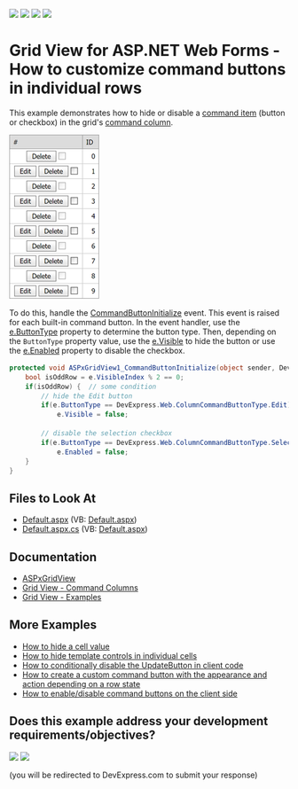 <!-- default badges list -->
![](https://img.shields.io/endpoint?url=https://codecentral.devexpress.com/api/v1/VersionRange/128531502/24.2.1%2B)
[![](https://img.shields.io/badge/Open_in_DevExpress_Support_Center-FF7200?style=flat-square&logo=DevExpress&logoColor=white)](https://supportcenter.devexpress.com/ticket/details/E366)
[![](https://img.shields.io/badge/📖_How_to_use_DevExpress_Examples-e9f6fc?style=flat-square)](https://docs.devexpress.com/GeneralInformation/403183)
[![](https://img.shields.io/badge/💬_Leave_Feedback-feecdd?style=flat-square)](#does-this-example-address-your-development-requirementsobjectives)
<!-- default badges end -->

# Grid View for ASP.NET Web Forms - How to customize command buttons in individual rows



This example demonstrates how to hide or disable a [command item](https://docs.devexpress.com/AspNet/3689/components/grid-view/visual-elements/command-item) (button or checkbox) in the grid's [command column](https://docs.devexpress.com/AspNet/3701/components/grid-view/concepts/data-representation-basics/columns/command-columns?p=netframework).

![A grid with command buttons](images/grid-with-command-buttons.png)

To do this, handle the [CommandButtonInitialize](https://docs.devexpress.com/AspNet/DevExpress.Web.ASPxGridView.CommandButtonInitialize) event. This event is raised for each built-in command button. In the event handler, use the [e.ButtonType](https://docs.devexpress.com/AspNet/DevExpress.Web.ASPxGridViewCommandButtonEventArgs.ButtonType) property to determine the button type. Then, depending on the `ButtonType` property value, use the [e.Visible](https://docs.devexpress.com/AspNet/DevExpress.Web.ASPxGridCommandButtonEventArgs.Visible) to hide the button or use the [e.Enabled](https://docs.devexpress.com/AspNet/DevExpress.Web.ASPxGridCommandButtonEventArgs.Enabled) property to disable the checkbox.

```cs
protected void ASPxGridView1_CommandButtonInitialize(object sender, DevExpress.Web.ASPxGridViewCommandButtonEventArgs e) {
    bool isOddRow = e.VisibleIndex % 2 == 0;
    if(isOddRow) {  // some condition
        // hide the Edit button
        if(e.ButtonType == DevExpress.Web.ColumnCommandButtonType.Edit)
            e.Visible = false;

        // disable the selection checkbox
        if(e.ButtonType == DevExpress.Web.ColumnCommandButtonType.SelectCheckbox)
            e.Enabled = false;
    }
}
```

## Files to Look At

* [Default.aspx](./CS/HideCommandButtons/Default.aspx) (VB: [Default.aspx](./VB/HideCommandButtons/Default.aspx))
* [Default.aspx.cs](./CS/HideCommandButtons/Default.aspx.cs) (VB: [Default.aspx](./VB/HideCommandButtons/Default.aspx))

## Documentation

* [ASPxGridView](https://docs.devexpress.com/AspNet/DevExpress.Web.ASPxGridView)
* [Grid View - Command Columns](https://docs.devexpress.com/AspNet/3701/components/grid-view/concepts/data-representation-basics/columns/command-columns)
* [Grid View - Examples](https://docs.devexpress.com/AspNet/3768/components/grid-view/examples)

## More Examples

* [How to hide a cell value](https://github.com/DevExpress-Examples/how-to-hide-a-cell-value-e365)
* [How to hide template controls in individual cells](https://github.com/DevExpress-Examples/how-to-hide-template-controls-in-individual-cells-e1385)
* [How to conditionally disable the UpdateButton in client code](https://github.com/DevExpress-Examples/how-to-conditionally-disable-the-updatebutton-in-client-code-e450)
* [How to create a custom command button with the appearance and action depending on a row state](https://github.com/DevExpress-Examples/how-to-create-a-custom-command-button-with-the-appearance-and-action-depending-on-a-row-state-e1246)
* [How to enable/disable command buttons on the client side](https://github.com/DevExpress-Examples/how-to-enable-disable-command-buttons-on-the-client-side-e2345)
<!-- feedback -->
## Does this example address your development requirements/objectives?

[<img src="https://www.devexpress.com/support/examples/i/yes-button.svg"/>](https://www.devexpress.com/support/examples/survey.xml?utm_source=github&utm_campaign=aspxgridview-customize-command-buttons-in-rows&~~~was_helpful=yes) [<img src="https://www.devexpress.com/support/examples/i/no-button.svg"/>](https://www.devexpress.com/support/examples/survey.xml?utm_source=github&utm_campaign=aspxgridview-customize-command-buttons-in-rows&~~~was_helpful=no)

(you will be redirected to DevExpress.com to submit your response)
<!-- feedback end -->
